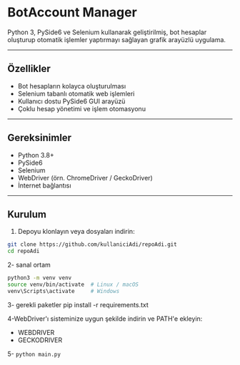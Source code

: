 # BotAccount Manager

Python 3, PySide6 ve Selenium kullanarak geliştirilmiş, bot hesaplar oluşturup otomatik işlemler yaptırmayı sağlayan grafik arayüzlü uygulama.

---

## Özellikler

- Bot hesapların kolayca oluşturulması
- Selenium tabanlı otomatik web işlemleri
- Kullanıcı dostu PySide6 GUI arayüzü
- Çoklu hesap yönetimi ve işlem otomasyonu

---

## Gereksinimler

- Python 3.8+
- PySide6
- Selenium
- WebDriver (örn. ChromeDriver / GeckoDriver)
- İnternet bağlantısı

---

## Kurulum

1. Depoyu klonlayın veya dosyaları indirin:

```bash
git clone https://github.com/kullaniciAdi/repoAdi.git
cd repoAdi
```
2- sanal ortam
```bash
python3 -m venv venv
source venv/bin/activate  # Linux / macOS
venv\Scripts\activate     # Windows
```

3- gerekli paketler
pip install -r requirements.txt

4-WebDriver'ı sisteminize uygun şekilde indirin ve PATH'e ekleyin:
- WEBDRIVER
- GECKODRIVER

5- `python main.py`




